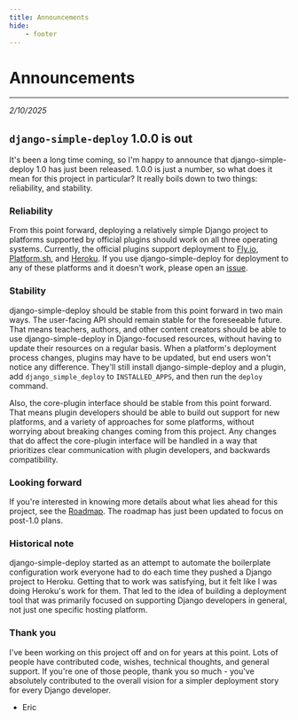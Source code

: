 ```yaml
---
title: Announcements
hide:
    - footer
---
```


# Announcements

---

*2/10/2025*

## `django-simple-deploy` 1.0.0 is out

It's been a long time coming, so I'm happy to announce that django-simple-deploy 1.0 has just been released. 1.0.0 is just a number, so what does it mean for this project in particular? It really boils down to two things: reliability, and stability.

### Reliability

From this point forward, deploying a relatively simple Django project to platforms supported by official plugins should work on all three operating systems. Currently, the official plugins support deployment to [Fly.io](https://fly.io), [Platform.sh](https://platform.sh), and [Heroku](https://www.heroku.com). If you use django-simple-deploy for deployment to any of these platforms and it doesn't work, please open an [issue](https://github.com/django-simple-deploy/django-simple-deploy/issues).

### Stability

django-simple-deploy should be stable from this point forward in two main ways. The user-facing API should remain stable for the foreseeable future. That means teachers, authors, and other content creators should be able to use django-simple-deploy in Django-focused resources, without having to update their resources on a regular basis. When a platform's deployment process changes, plugins may have to be updated, but end users won't notice any difference. They'll still install django-simple-deploy and a plugin, add `django_simple_deploy` to `INSTALLED_APPS`, and then run the `deploy` command.

Also, the core-plugin interface should be stable from this point forward. That means plugin developers should be able to build out support for new platforms, and a variety of approaches for some platforms, without worrying about breaking changes coming from this project. Any changes that do affect the core-plugin interface will be handled in a way that prioritizes clear communication with plugin developers, and backwards compatibility.

### Looking forward

If you're interested in knowing more details about what lies ahead for this project, see the [Roadmap](../roadmap). The roadmap has just been updated to focus on post-1.0 plans.


### Historical note

django-simple-deploy started as an attempt to automate the boilerplate configuration work everyone had to do each time they pushed a Django project to Heroku. Getting that to work was satisfying, but it felt like I was doing Heroku's work for them. That led to the idea of building a deployment tool that was primarily focused on supporting Django developers in general, not just one specific hosting platform.

### Thank you

I've been working on this project off and on for years at this point. Lots of people have contributed code, wishes, technical thoughts, and general support. If you're one of those people, thank you so much - you've absolutely contributed to the overall vision for a simpler deployment story for every Django developer.

- Eric
